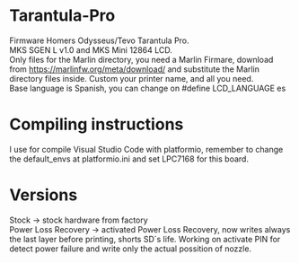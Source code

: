 # Tarantula-Pro
Firmware Homers Odysseus/Tevo Tarantula Pro.  
MKS SGEN L v1.0 and MKS Mini 12864 LCD.  
Only files for the Marlin directory, you need a Marlin Firmare, download from https://marlinfw.org/meta/download/ and substitute the Marlin directory files inside.
Custom your printer name, and all you need.  
Base language is Spanish, you can change on #define LCD_LANGUAGE es
# Compiling instructions
I use for compile Visual Studio Code with platformio, remember to change the default_envs at platformio.ini and set LPC7168 for this board.
# Versions  
Stock -> stock hardware from factory  
Power Loss Recovery -> activated Power Loss Recovery, now writes always the last layer before printing, shorts SD´s life. Working on activate PIN for detect power failure and write only the actual possition of nozzle.  

